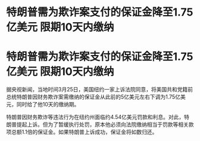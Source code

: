 # 特朗普需为欺诈案支付的保证金降至1.75亿美元 限期10天内缴纳

# 特朗普需为欺诈案支付的保证金降至1.75亿美元 限期10天内缴纳

据央视新闻，当地时间3月25日，美国纽约一家上诉法院同意，将美国共和党籍前总统特朗普因财务欺诈案需缴纳的保证金从此前的5亿美元左右下调为1.75亿美元，同时给了他10天的缴纳期。

特朗普因财务欺诈等违法行为在纽约州面临约4.54亿美元罚款和利息。对此，特朗普提起上诉。但为了暂缓执行处罚，原本他必须向法院缴纳相当于罚款等相关款项总额1.1倍的保证金。如果特朗普上诉成功，保证金将如数归还。

